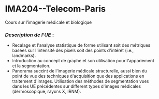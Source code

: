 # IMA204--Telecom-Paris
Cours sur l'imagerie médicale et biologique 

### _Description de l'UE_ :
- Recalage et l'analyse statistique de forme utilisant soit des métriques basées sur l'intensité des pixels soit des points d'intérêt (i.e., landmarks).
- Introduction au concept de graphe et son utilisation pour l'appariement et la segmentation.
- Panorama succint de l'imagerie médicale structurelle, aussi bien du point de vue des techniques d'acquisition que des applications en traitement d'images. Utilisation des méthodes de segmentation vues dans les UE précédentes sur different types d'images médicales (dermoscopique, rayons X, IRNM). 
